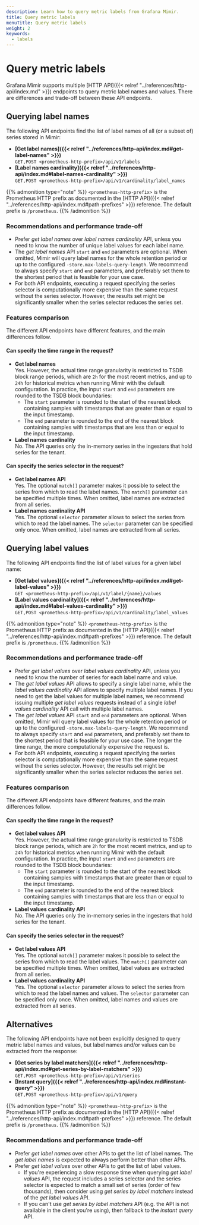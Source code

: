 ```yaml
---
description: Learn how to query metric labels from Grafana Mimir.
title: Query metric labels
menuTitle: Query metric labels
weight: 2
keywords:
  - labels
---
```


# Query metric labels

Grafana Mimir supports multiple [HTTP API]({{< relref "../references/http-api/index.md" >}}) endpoints to query metric label names and values.
There are differences and trade-off between these API endpoints.

## Querying label names

The following API endpoints find the list of label names of all (or a subset of) series stored in Mimir:

- **[Get label names]({{< relref "../references/http-api/index.md#get-label-names" >}})**<br />
  `GET,POST <prometheus-http-prefix>/api/v1/labels`
- **[Label names cardinality]({{< relref "../references/http-api/index.md#label-names-cardinality" >}})**<br />
  `GET,POST <prometheus-http-prefix>/api/v1/cardinality/label_names`

{{% admonition type="note" %}}
`<prometheus-http-prefix>` is the Prometheus HTTP prefix as documented in the [HTTP API]({{< relref "../references/http-api/index.md#path-prefixes" >}}) reference.
The default prefix is `/prometheus`.
{{% /admonition %}}

### Recommendations and performance trade-off

- Prefer _get label names_ over _label names cardinality_ API, unless you need to know the number of unique label values for each label name.
- The _get label names_ API `start` and `end` parameters are optional. When omitted, Mimir will query label names for the whole retention period or up to the configured `-store.max-labels-query-length`. We recommend to always specify `start` and `end` parameters, and preferably set them to the shortest period that is feasible for your use case.
- For both API endpoints, executing a request specifying the series selector is computationally more expensive than the same request without the series selector. However, the results set might be significantly smaller when the series selector reduces the series set.

### Features comparison

The different API endpoints have different features, and the main differences follow.

#### Can specify the time range in the request?

- **Get label names**<br />
  Yes. However, the actual time range granularity is restricted to TSDB block range periods, which are `2h` for the most recent metrics, and up to `24h` for historical metrics when running Mimir with the default configuration.
  In practice, the input `start` and `end` parameters are rounded to the TSDB block boundaries:
  - The `start` parameter is rounded to the start of the nearest block containing samples with timestamps that are greater than or equal to the input timestamp.
  - The `end` parameter is rounded to the end of the nearest block containing samples with timestamps that are less than or equal to the input timestamp.
- **Label names cardinality**<br />
  No. The API queries only the in-memory series in the ingesters that hold series for the tenant.

#### Can specify the series selector in the request?

- **Get label names API**<br />
  Yes. The optional `match[]` parameter makes it possible to select the series from which to read the label names. The `match[]` parameter can be specified multiple times. When omitted, label names are extracted from all series.
- **Label names cardinality API**<br />
  Yes. The optional `selector` parameter allows to select the series from which to read the label names. The `selector` parameter can be specified only once. When omitted, label names are extracted from all series.

## Querying label values

The following API endpoints find the list of label values for a given label name:

- **[Get label values]({{< relref "../references/http-api/index.md#get-label-values" >}})**<br />
  `GET <prometheus-http-prefix>/api/v1/label/{name}/values`
- **[Label values cardinality]({{< relref "../references/http-api/index.md#label-values-cardinality" >}})**<br />
  `GET,POST <prometheus-http-prefix>/api/v1/cardinality/label_values`

{{% admonition type="note" %}}
`<prometheus-http-prefix>` is the Prometheus HTTP prefix as documented in the [HTTP API]({{< relref "../references/http-api/index.md#path-prefixes" >}}) reference.
The default prefix is `/prometheus`.
{{% /admonition %}}

### Recommendations and performance trade-off

- Prefer _get label values_ over _label values cardinality_ API, unless you need to know the number of series for each label name and value.
- The _get label values_ API allows to specify a single label name, while the _label values cardinality_ API allows to specify multiple label names. If you need to get the label values for multiple label names, we recommend issuing multiple _get label values_ requests instead of a single _label values cardinality_ API call with multiple label names.
- The _get label values_ API `start` and `end` parameters are optional. When omitted, Mimir will query label values for the whole retention period or up to the configured `-store.max-labels-query-length`. We recommend to always specify `start` and `end` parameters, and preferably set them to the shortest period that is feasible for your use case. The longer the time range, the more computationally expensive the request is.
- For both API endpoints, executing a request specifying the series selector is computationally more expensive than the same request without the series selector. However, the results set might be significantly smaller when the series selector reduces the series set.

### Features comparison

The different API endpoints have different features, and the main differences follow.

#### Can specify the time range in the request?

- **Get label values API**<br />
  Yes. However, the actual time range granularity is restricted to TSDB block range periods, which are `2h` for the most recent metrics, and up to `24h` for historical metrics when running Mimir with the default configuration.
  In practice, the input `start` and `end` parameters are rounded to the TSDB block boundaries:
  - The `start` parameter is rounded to the start of the nearest block containing samples with timestamps that are greater than or equal to the input timestamp.
  - The `end` parameter is rounded to the end of the nearest block containing samples with timestamps that are less than or equal to the input timestamp.
- **Label values cardinality API**<br />
  No. The API queries only the in-memory series in the ingesters that hold series for the tenant.

#### Can specify the series selector in the request?

- **Get label values API**<br />
  Yes. The optional `match[]` parameter makes it possible to select the series from which to read the label values. The `match[]` parameter can be specified multiple times. When omitted, label values are extracted from all series.
- **Label values cardinality API**<br />
  Yes. The optional `selector` parameter allows to select the series from which to read the label names and values. The `selector` parameter can be specified only once. When omitted, label names and values are extracted from all series.

## Alternatives

The following API endpoints have not been explicitly designed to query metric label names and values, but label names and/or values can be extracted from the response:

- **[Get series by label matchers]({{< relref "../references/http-api/index.md#get-series-by-label-matchers" >}})**<br />
  `GET,POST <prometheus-http-prefix>/api/v1/series`
- **[Instant query]({{< relref "../references/http-api/index.md#instant-query" >}})**<br />
  `GET,POST <prometheus-http-prefix>/api/v1/query`

{{% admonition type="note" %}}
`<prometheus-http-prefix>` is the Prometheus HTTP prefix as documented in the [HTTP API]({{< relref "../references/http-api/index.md#path-prefixes" >}}) reference.
The default prefix is `/prometheus`.
{{% /admonition %}}

### Recommendations and performance trade-off

- Prefer _get label names_ over other APIs to get the list of label names. The _get label names_ is expected to always perform better than other APIs.
- Prefer _get label values_ over other APIs to get the list of label values.
  - If you're experiencing a slow response time when querying _get label values_ API, the request includes a series selector and the series selector is expected to match a small set of series (order of few thousands), then consider using _get series by label matchers_ instead of the _get label values_ API.
  - If you can't use _get series by label matchers_ API (e.g. the API is not available in the client you're using), then fallback to the _instant query_ API.
